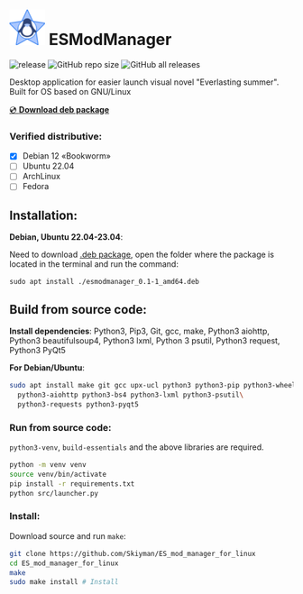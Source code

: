 
<img src="src/assets/logo.png" alt="drawing" width="63"/> ESModManager
=====================
![release](https://img.shields.io/github/v/release/Skiyman/ES_mod_manager_for_linux)
![GitHub repo size](https://img.shields.io/github/repo-size/Skiyman/ES_mod_manager_for_linux)
![GitHub all releases](https://img.shields.io/github/downloads/Skiyman/ES_mod_manager_for_linux/total)


Desktop application for easier launch visual novel "Everlasting summer". Built for OS based on GNU/Linux

[💿 **Download deb package**](https://github.com/Skiyman/ES_mod_manager_for_linux/releases/download/v0.1/esmodmanager_0.1-1_amd64.deb)

### Verified distributive:
- [x] Debian 12 «Bookworm»
- [ ] Ubuntu 22.04
- [ ] ArchLinux
- [ ] Fedora

Installation:
-------------
**Debian, Ubuntu 22.04-23.04**:

Need to download [.deb package](https://github.com/Skiyman/ES_mod_manager_for_linux/releases/download/v0.1/esmodmanager_0.1-1_amd64.deb), open the folder where the package is located in the terminal and run the command:
```shell
sudo apt install ./esmodmanager_0.1-1_amd64.deb 
```

Build from source code:
-------------

**Install dependencies**:
Python3, Pip3, Git, gcc, make, Python3 aiohttp, Python3 beautifulsoup4, Python3 lxml, Python 3 psutil,
Python3 request, Python3 PyQt5

**For Debian/Ubuntu**:
```bash
sudo apt install make git gcc upx-ucl python3 python3-pip python3-wheel \
  python3-aiohttp python3-bs4 python3-lxml python3-psutil\
  python3-requests python3-pyqt5
```

### Run from source code:

`python3-venv`, `build-essentials` and the above libraries are required.
```bash
python -m venv venv
source venv/bin/activate
pip install -r requirements.txt
python src/launcher.py
```

### Install:
Download source and run `make`:
```bash
git clone https://github.com/Skiyman/ES_mod_manager_for_linux
cd ES_mod_manager_for_linux
make
sudo make install # Install
```
